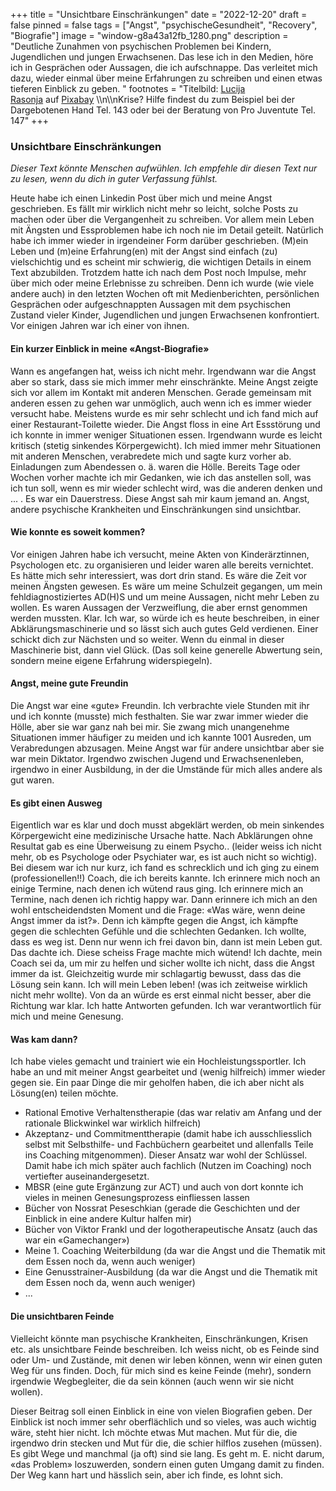+++
title = "Unsichtbare Einschränkungen"
date = "2022-12-20"
draft = false
pinned = false
tags = ["Angst", "psychischeGesundheit", "Recovery", "Biografie"]
image = "window-g8a43a12fb_1280.png"
description = "Deutliche Zunahmen von psychischen Problemen bei Kindern, Jugendlichen und jungen Erwachsenen. Das lese ich in den Medien, höre ich in Gesprächen oder Aussagen, die ich aufschnappe. Das verleitet mich dazu, wieder einmal über meine Erfahrungen zu schreiben und einen etwas tieferen Einblick zu geben. "
footnotes = "Titelbild: [Lucija Rasonja](https://pixabay.com/de/users/lrasonja-18839267/?utm_source=link-attribution&utm_medium=referral&utm_campaign=image&utm_content=5850628) auf [Pixabay](https://pixabay.com/de//?utm_source=link-attribution&utm_medium=referral&utm_campaign=image&utm_content=5850628) \\\n\\\nKrise? Hilfe findest du zum Beispiel bei der Dargebotenen Hand Tel. 143 oder bei der Beratung von Pro Juventute Tel. 147"
+++
### Unsichtbare Einschränkungen

*Dieser Text könnte Menschen aufwühlen. Ich empfehle dir diesen Text nur zu lesen, wenn du dich in guter Verfassung fühlst.* 

Heute habe ich einen Linkedin Post über mich und meine Angst geschrieben. Es fällt mir wirklich nicht mehr so leicht, solche Posts zu machen oder über die Vergangenheit zu schreiben. Vor allem mein Leben mit Ängsten und Essproblemen habe ich noch nie im Detail geteilt. Natürlich habe ich immer wieder in irgendeiner Form darüber geschrieben. (M)ein Leben und (m)eine Erfahrung(en) mit der Angst sind einfach (zu) vielschichtig und es scheint mir schwierig, die wichtigen Details in einem Text abzubilden. Trotzdem hatte ich nach dem Post noch Impulse, mehr über mich oder meine Erlebnisse zu schreiben. Denn ich wurde (wie viele andere auch) in den letzten Wochen oft mit Medienberichten, persönlichen Gesprächen oder aufgeschnappten Aussagen mit dem psychischen Zustand vieler Kinder, Jugendlichen und jungen Erwachsenen konfrontiert. Vor einigen Jahren war ich einer von ihnen. 

#### Ein kurzer Einblick in meine «Angst-Biografie»

Wann es angefangen hat, weiss ich nicht mehr. Irgendwann war die Angst aber so stark, dass sie mich immer mehr einschränkte. Meine Angst zeigte sich vor allem im Kontakt mit anderen Menschen. Gerade gemeinsam mit anderen essen zu gehen war unmöglich, auch wenn ich es immer wieder versucht habe. Meistens wurde es mir sehr schlecht und ich fand mich auf einer Restaurant-Toilette wieder. Die Angst floss in eine Art Essstörung und ich konnte in immer weniger Situationen essen. Irgendwann wurde es leicht kritisch (stetig sinkendes Körpergewicht). Ich mied immer mehr Situationen mit anderen Menschen, verabredete mich und sagte kurz vorher ab. Einladungen zum Abendessen o. ä. waren die Hölle. Bereits Tage oder Wochen vorher machte ich mir Gedanken, wie ich das anstellen soll, was ich tun soll, wenn es mir wieder schlecht wird, was die anderen denken und ... . Es war ein Dauerstress. Diese Angst sah mir kaum jemand an. Angst, andere psychische Krankheiten und Einschränkungen sind unsichtbar.  

#### Wie konnte es soweit kommen?

Vor einigen Jahren habe ich versucht, meine Akten von Kinderärztinnen, Psychologen etc. zu organisieren und leider waren alle bereits vernichtet. Es hätte mich sehr interessiert, was dort drin stand. Es wäre die Zeit vor meinen Ängsten gewesen. Es wäre um meine Schulzeit gegangen, um mein fehldiagnostiziertes AD(H)S und um meine Aussagen, nicht mehr Leben zu wollen. Es waren Aussagen der Verzweiflung, die aber ernst genommen werden mussten. Klar. Ich war, so würde ich es heute beschreiben, in einer Abklärungsmaschinerie und so lässt sich auch gutes Geld verdienen. Einer schickt dich zur Nächsten und so weiter. Wenn du einmal in dieser Maschinerie bist, dann viel Glück. (Das soll keine generelle Abwertung sein, sondern meine eigene Erfahrung widerspiegeln).

#### Angst, meine gute Freundin

Die Angst war eine «gute» Freundin. Ich verbrachte viele Stunden mit ihr und ich konnte (musste) mich festhalten. Sie war zwar immer wieder die Hölle, aber sie war ganz nah bei mir. Sie zwang mich unangenehme Situationen immer häufiger zu meiden und ich kannte 1001 Ausreden, um Verabredungen abzusagen. Meine Angst war für andere unsichtbar aber sie war mein Diktator. Irgendwo zwischen Jugend und Erwachsenenleben, irgendwo in einer Ausbildung, in der die Umstände für mich alles andere als gut waren. 

#### Es gibt einen Ausweg

Eigentlich war es klar und doch musst abgeklärt werden, ob mein sinkendes Körpergewicht eine medizinische Ursache hatte. Nach Abklärungen ohne Resultat gab es eine Überweisung zu einem Psycho.. (leider weiss ich nicht mehr, ob es Psychologe oder Psychiater war, es ist auch nicht so wichtig). Bei diesem war ich nur kurz, ich fand es schrecklich und ich ging zu einem (professionellen!!) Coach, die ich bereits kannte. Ich erinnere mich noch an einige Termine, nach denen ich wütend raus ging. Ich erinnere mich an Termine, nach denen ich richtig happy war. Dann erinnere ich mich an den wohl entscheidendsten Moment und die Frage: «Was wäre, wenn deine Angst immer da ist?». Denn ich kämpfte gegen die Angst, ich kämpfte gegen die schlechten Gefühle und die schlechten Gedanken. Ich wollte, dass es weg ist. Denn nur wenn ich frei davon bin, dann ist mein Leben gut. Das dachte ich. Diese scheiss Frage machte mich wütend! Ich dachte, mein Coach sei da, um mir zu helfen und sicher wollte ich nicht, dass die Angst immer da ist. Gleichzeitig wurde mir schlagartig bewusst, dass das die Lösung sein kann. Ich will mein Leben leben! (was ich zeitweise wirklich nicht mehr wollte). Von da an würde es erst einmal nicht besser, aber die Richtung war klar. Ich hatte Antworten gefunden.  Ich war verantwortlich für mich und meine Genesung. 

#### Was kam dann?

Ich habe vieles gemacht und trainiert wie ein Hochleistungssportler. Ich habe an und mit meiner Angst gearbeitet und (wenig hilfreich) immer wieder gegen sie. Ein paar Dinge die mir geholfen haben, die ich aber nicht als Lösung(en) teilen möchte. 

* Rational Emotive Verhaltenstherapie (das war relativ am Anfang und der rationale Blickwinkel war wirklich hilfreich)
* Akzeptanz- und Commitmenttherapie (damit habe ich ausschliesslich selbst mit Selbsthilfe- und Fachbüchern gearbeitet und allenfalls Teile ins Coaching mitgenommen). Dieser Ansatz war wohl der Schlüssel. Damit habe ich mich später auch fachlich (Nutzen im Coaching) noch vertiefter auseinandergesetzt.
* MBSR (eine gute Ergänzung zur ACT) und auch von dort konnte ich vieles in meinen Genesungsprozess einfliessen lassen
* Bücher von Nossrat Peseschkian (gerade die Geschichten und der Einblick in eine andere Kultur halfen mir)
* Bücher von Viktor Frankl und der logotherapeutische Ansatz (auch das war ein «Gamechanger»)
* Meine 1. Coaching Weiterbildung (da war die Angst und die Thematik mit dem Essen noch da, wenn auch weniger)
* Eine Genusstrainer-Ausbildung (da war die Angst und die Thematik mit dem Essen noch da, wenn auch weniger)
* ...

#### Die unsichtbaren Feinde

Vielleicht könnte man psychische Krankheiten, Einschränkungen, Krisen etc. als unsichtbare Feinde beschreiben. Ich weiss nicht, ob es Feinde sind oder Um- und Zustände, mit denen wir leben können, wenn wir einen guten Weg für uns finden. Doch, für mich sind es keine Feinde (mehr), sondern irgendwie Wegbegleiter, die da sein können (auch wenn wir sie nicht wollen). 

Dieser Beitrag soll einen Einblick in eine von vielen Biografien geben. Der Einblick ist noch immer sehr oberflächlich und so vieles, was auch wichtig wäre, steht hier nicht. Ich möchte etwas Mut machen. Mut für die, die irgendwo drin stecken und Mut für die, die schier hilflos zusehen (müssen). Es gibt Wege und manchmal (ja oft) sind sie lang. Es geht m. E. nicht darum, «das Problem» loszuwerden, sondern einen guten Umgang damit zu finden. Der Weg kann hart und hässlich sein, aber ich finde, es lohnt sich.